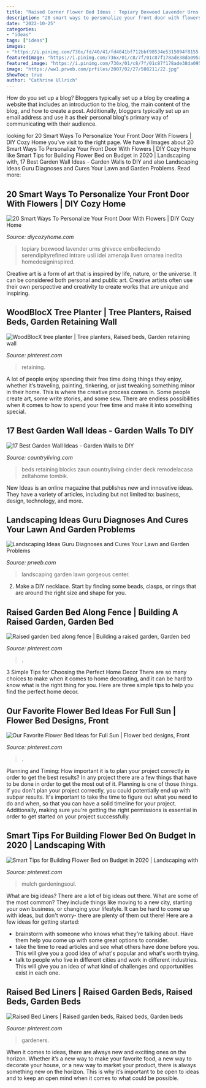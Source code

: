 ```yaml
---
title: "Raised Corner Flower Bed Ideas : Topiary Boxwood Lavender Urns Ghivece Embelleciendo Serendipityrefined Intrare Usii Idei Amenaja Liven Ornarea Inedita Homedesigninspired"
description: "20 smart ways to personalize your front door with flowers"
date: "2022-10-25"
categories:
- "ideas"
tags: ["ideas"]
images:
- "https://i.pinimg.com/736x/fd/40/41/fd4041bf712bbf98534e5315094f8155.jpg"
featuredImage: "https://i.pinimg.com/736x/01/c8/7f/01c87f178ade38da095ab9bf2ea1b83d--raised-garden-beds-raised-gardens.jpg"
featured_image: "https://i.pinimg.com/736x/01/c8/7f/01c87f178ade38da095ab9bf2ea1b83d--raised-garden-beds-raised-gardens.jpg"
image: "https://ww1.prweb.com/prfiles/2007/02/27/508211/22.jpg"
ShowToc: true
author: "Cathrine Ullrich"
---
```



How do you set up a blog?
Bloggers typically set up a blog by creating a website that includes an introduction to the blog, the main content of the blog, and how to create a post. Additionally, bloggers typically set up an email address and use it as their personal blog's primary way of communicating with their audience.

	

		
looking for 20 Smart Ways To Personalize Your Front Door With Flowers | DIY Cozy Home you've visit to the right page. We have 8 Images about 20 Smart Ways To Personalize Your Front Door With Flowers | DIY Cozy Home like Smart Tips for Building Flower Bed on Budget in 2020 | Landscaping with, 17 Best Garden Wall Ideas - Garden Walls to DIY and also Landscaping Ideas Guru Diagnoses and Cures Your Lawn and Garden Problems. Read more:
		
    
## 20 Smart Ways To Personalize Your Front Door With Flowers | DIY Cozy Home

<img loading=lazy src="http://diycozyhome.com/wp-content/uploads/2016/03/bright-topiary.jpg" onerror="this.onerror=null;this.src='https://tse4.mm.bing.net/th?id=OIP.Ot4xpNmAyhU2JEJif7xV3wHaLq&amp;pid=15.1';" alt="20 Smart Ways To Personalize Your Front Door With Flowers | DIY Cozy Home">

_Source: diycozyhome.com_

>topiary boxwood lavender urns ghivece embelleciendo serendipityrefined intrare usii idei amenaja liven ornarea inedita homedesigninspired. 

	

Creative art is a form of art that is inspired by life, nature, or the universe. It can be considered both personal and public art. Creative artists often use their own perspective and creativity to create works that are unique and inspiring.

    
## WoodBlocX Tree Planter | Tree Planters, Raised Beds, Garden Retaining Wall

<img loading=lazy src="https://i.pinimg.com/736x/25/7a/b8/257ab88b9a884ce9c7e6129d14ebd880--tree-planters-wooden-planters.jpg" onerror="this.onerror=null;this.src='https://tse3.mm.bing.net/th?id=OIP.NTZm6cqjEPXykKT7wY46IAHaJ6&amp;pid=15.1';" alt="WoodBlocX tree planter | Tree planters, Raised beds, Garden retaining wall">

_Source: pinterest.com_

>retaining. 

	

A lot of people enjoy spending their free time doing things they enjoy, whether it’s traveling, painting, tinkering, or just tweaking something minor in their home. This is where the creative process comes in. Some people create art, some write stories, and some sew. There are endless possibilities when it comes to how to spend your free time and make it into something special.

    
## 17 Best Garden Wall Ideas - Garden Walls To DIY

<img loading=lazy src="https://hips.hearstapps.com/hmg-prod.s3.amazonaws.com/images/creditremodelandolacasa-com-1585535880.jpg?crop=0.888888888888889xw:1xh;center,top&amp;resize=480:*" onerror="this.onerror=null;this.src='https://tse4.mm.bing.net/th?id=OIP.eXfzXRp6Q-RygLtNFOk_nQAAAA&amp;pid=15.1';" alt="17 Best Garden Wall Ideas - Garden Walls to DIY">

_Source: countryliving.com_

>beds retaining blocks zaun countryliving cinder deck remodelacasa zeltahome tombik. 

	

New Ideas is an online magazine that publishes new and innovative ideas. They have a variety of articles, including but not limited to: business, design, technology, and more.

    
## Landscaping Ideas Guru Diagnoses And Cures Your Lawn And Garden Problems

<img loading=lazy src="https://ww1.prweb.com/prfiles/2007/02/27/508211/22.jpg" onerror="this.onerror=null;this.src='https://tse1.mm.bing.net/th?id=OIP.YWQMgTbVgZp-XN2Onsz_LAHaE9&amp;pid=15.1';" alt="Landscaping Ideas Guru Diagnoses and Cures Your Lawn and Garden Problems">

_Source: prweb.com_

>landscaping garden lawn gorgeous center. 

	

2. Make a DIY necklace. Start by finding some beads, clasps, or rings that are around the right size and shape for you.

    
## Raised Garden Bed Along Fence | Building A Raised Garden, Garden Bed

<img loading=lazy src="https://i.pinimg.com/736x/01/c8/7f/01c87f178ade38da095ab9bf2ea1b83d--raised-garden-beds-raised-gardens.jpg" onerror="this.onerror=null;this.src='https://tse4.mm.bing.net/th?id=OIP.vG8qqM1j-mI1tiLIpAckfAHaJ3&amp;pid=15.1';" alt="Raised garden bed along fence | Building a raised garden, Garden bed">

_Source: pinterest.com_

>. 

	

3 Simple Tips for Choosing the Perfect Home Decor
There are so many choices to make when it comes to home decorating, and it can be hard to know what is the right thing for you. Here are three simple tips to help you find the perfect home decor.

    
## Our Favorite Flower Bed Ideas For Full Sun | Flower Bed Designs, Front

<img loading=lazy src="https://i.pinimg.com/736x/91/dc/12/91dc120573e220ac275b391fa540135b.jpg" onerror="this.onerror=null;this.src='https://tse4.mm.bing.net/th?id=OIP.vHNa2pNzQqL4-YwVqlCv1AHaLH&amp;pid=15.1';" alt="Our Favorite Flower Bed Ideas for Full Sun | Flower bed designs, Front">

_Source: pinterest.com_

>. 

	

Planning and Timing: How important it is to plan your project correctly in order to get the best results?
In any project there are a few things that have to be done in order to get the most out of it. Planning is one of those things. If you don't plan your project correctly, you could potentially end up with subpar results. It's important to take the time to figure out what you need to do and when, so that you can have a solid timeline for your project. Additionally, making sure you're getting the right permissions is essential in order to get started on your project successfully.

    
## Smart Tips For Building Flower Bed On Budget In 2020 | Landscaping With

<img loading=lazy src="https://i.pinimg.com/736x/e7/4a/e1/e74ae149b6bae820706993c64f458279.jpg" onerror="this.onerror=null;this.src='https://tse1.mm.bing.net/th?id=OIP.cJwRPNgnhoN4xlsx0mhSAwHaLH&amp;pid=15.1';" alt="Smart Tips for Building Flower Bed on Budget in 2020 | Landscaping with">

_Source: pinterest.com_

>mulch gardeningsoul. 

	

What are big ideas?
There are a lot of big ideas out there. What are some of the most common? They include things like moving to a new city, starting your own business, or changing your lifestyle. It can be hard to come up with ideas, but don't worry- there are plenty of them out there! Here are a few ideas for getting started: 
- brainstorm with someone who knows what they're talking about. Have them help you come up with some great options to consider. 
- take the time to read articles and see what others have done before you. This will give you a good idea of what's popular and what's worth trying. 
- talk to people who live in different cities and work in different industries. This will give you an idea of what kind of challenges and opportunities exist in each one.

    
## Raised Bed Liners | Raised Garden Beds, Raised Beds, Garden Beds

<img loading=lazy src="https://i.pinimg.com/736x/fd/40/41/fd4041bf712bbf98534e5315094f8155.jpg" onerror="this.onerror=null;this.src='https://tse4.mm.bing.net/th?id=OIP.XVEPaNYFPAYKL5ZJ6w_anAHaLL&amp;pid=15.1';" alt="Raised Bed Liners | Raised garden beds, Raised beds, Garden beds">

_Source: pinterest.com_

>gardeners. 

	

When it comes to ideas, there are always new and exciting ones on the horizon. Whether it’s a new way to make your favorite food, a new way to decorate your house, or a new way to market your product, there is always something new on the horizon. This is why it’s important to be open to ideas and to keep an open mind when it comes to what could be possible.

